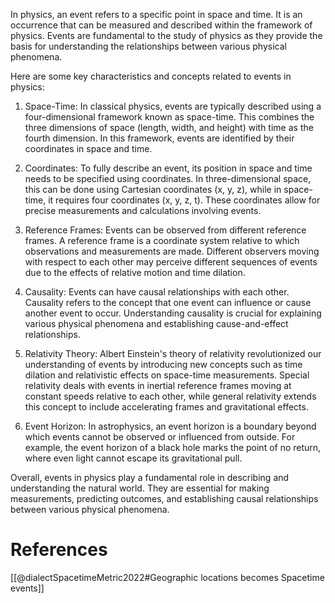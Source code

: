 In physics, an event refers to a specific point in space and time. It is an occurrence that can be measured and described within the framework of physics. Events are fundamental to the study of physics as they provide the basis for understanding the relationships between various physical phenomena.

Here are some key characteristics and concepts related to events in physics:

1. Space-Time: In classical physics, events are typically described using a four-dimensional framework known as space-time. This combines the three dimensions of space (length, width, and height) with time as the fourth dimension. In this framework, events are identified by their coordinates in space and time.

2. Coordinates: To fully describe an event, its position in space and time needs to be specified using coordinates. In three-dimensional space, this can be done using Cartesian coordinates (x, y, z), while in space-time, it requires four coordinates (x, y, z, t). These coordinates allow for precise measurements and calculations involving events.

3. Reference Frames: Events can be observed from different reference frames. A reference frame is a coordinate system relative to which observations and measurements are made. Different observers moving with respect to each other may perceive different sequences of events due to the effects of relative motion and time dilation.

4. Causality: Events can have causal relationships with each other. Causality refers to the concept that one event can influence or cause another event to occur. Understanding causality is crucial for explaining various physical phenomena and establishing cause-and-effect relationships.

5. Relativity Theory: Albert Einstein's theory of relativity revolutionized our understanding of events by introducing new concepts such as time dilation and relativistic effects on space-time measurements. Special relativity deals with events in inertial reference frames moving at constant speeds relative to each other, while general relativity extends this concept to include accelerating frames and gravitational effects.

6. Event Horizon: In astrophysics, an event horizon is a boundary beyond which events cannot be observed or influenced from outside. For example, the event horizon of a black hole marks the point of no return, where even light cannot escape its gravitational pull.

Overall, events in physics play a fundamental role in describing and understanding the natural world. They are essential for making measurements, predicting outcomes, and establishing causal relationships between various physical phenomena.

# References

[[@dialectSpacetimeMetric2022#Geographic locations becomes Spacetime events]]